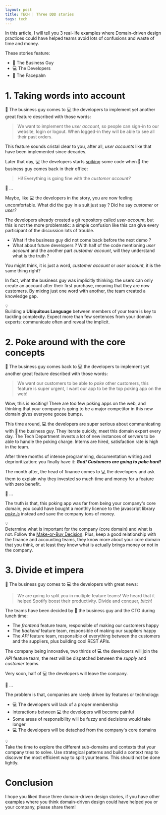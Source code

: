 ```yaml
---
layout: post
title: TECH | Three DDD stories
tags: tech
---
```


In this article, I will tell you 3 real-life examples where Domain-driven design practices could have helped teams avoid lots of confusions and waste of time and money.

<!--more-->

These stories feature:

- 👔 The Business Guy
- 💻 The Developers
- 🤦 The Facepalm

# 1. Taking words into account

👔 The business guy comes to 💻 the developers to implement yet another great feature described with those words:

> We want to implement the _user account_, so people can sign-in to our website, login or logout. When logged-in they will be able to see all their past orders.

This feature sounds cristal clear to you, after all, _user accounts_ like that have been implemented since decades.

Later that day, 💻 the developers starts [spiking](http://wiki.c2.com/?SpikeSolution) some code when 👔 the business guy comes back in their office:

> Hi! Everything is going fine with the _customer account?_

🤦 ...

Maybe, like 💻 the developers in the story, you are now feeling uncomfortable. What did the guy in a suit just say ? Did he say _customer_ or _user?_

The developers already created a git repository called _user-account_, but this is not the more problematic: a simple confusion like this can give every participant of the discussion lots of trouble.

- What if the business guy did not come back before the next demo ?
- What about future developers ? With half of the code mentioning _user account_ and the another part _customer account_, will they understand what is the truth ?

You might think, it is just a word, _customer account_ or _user account_, it is the same thing right?

In fact, what the business guy was implicitly thinking: the users can only create an account after their first purchase, meaning that they are now customers. By mixing just one word with another, the team created a knowledge gap.

<div class="callout">
    <div class="callout-icon">💡</div>
    <div class="callout-text">
        Building a <strong>Ubiquitous Language</strong> between members of your team is key to tackling complexity. Expect more than few sentences from your domain experts: communicate often and reveal the implicit.
    </div>
</div>

# 2. Poke around with the core concepts

👔 The business guy comes back to 💻 the developers to implement yet another great feature described with those words:

> We want our customers to be able to _poke_ other customers, this feature is super urgent, I want our app to be the top poking app on the web!

Wow, this is exciting! There are too few poking apps on the web, and thinking that your company is going to be a major competitor in this new domain gives everyone goose bumps.

This time around, 💻 the developers are super serious about communicating with 👔 the business guy. They iterate quickly, meet this domain expert every day. The Tech Department invests a lot of new instances of servers to be able to handle the poking charge. Interns are hired, satisfaction rate is high in the team.

After three months of intense programming, documentation writing and deprioritization: you finally have it: **_God! Customers are going to poke hard!_**

The month after, the head of finance comes to 💻 the developers and ask them to explain why they invested so much time and money for a feature with zero benefit.

🤦 ...

The truth is that, this poking app was far from being your company's core domain, you could have bought a monthly licence to the javascript library _[poke.js](https://www.youtube.com/watch?v=dQw4w9WgXcQ)_ instead and save the company tons of money.

<div class="callout">
    <div class="callout-icon">💡</div>
    <div class="callout-text">
        Determine what is important for the company (core domain) and what is not. Follow the <a href="https://www.investopedia.com/terms/m/make-or-buy-decision.asp">Make-or-Buy Decision</a>. Plus, keep a good relationship with the finance and accounting teams, they know more about your core domain that you think, or at least they know what is actually brings money or not in the company.
    </div>
</div>

# 3. Divide et impera

👔 The business guy comes to 💻 the developers with great news:

> We are going to split you in multiple feature teams! We heard that it helped Spotify boost their productivity. Divide and conquer, _bitch_!

The teams have been decided by 👔 the business guy and the CTO during lunch time:

- The _frontend_ feature team, responsible of making our customers happy
- The _backend_ feature team, responsible of making our suppliers happy
- The _API_ feature team, responsible of everything between the customers and the suppliers, plus building cool REST APIs.

The company being innovative, two thirds of 💻 the developers will join the _API_ feature team, the rest will be dispatched between the _supply_ and _customer_ teams.

Very soon, half of 💻 the developers will leave the company.

🤦 ...

The problem is that, companies are rarely driven by features or technology:

- 💻 The developers will lack of a proper membership
- Interactions between 💻 the developers will become painful
- Some areas of responsibility will be fuzzy and decisions would take longer
- 💻 The developers will be detached from the company's core domains

<div class="callout">
    <div class="callout-icon">💡</div>
    <div class="callout-text">
        Take the time to explore the different sub-domains and contexts that your company tries to solve. Use strategical patterns and build a context map to discover the most efficient way to split your teams. This should not be done lightly.
    </div>
</div>

# Conclusion

I hope you liked those three domain-driven design stories, if you have other examples where you think domain-driven design could have helped you or your company, please share them!
